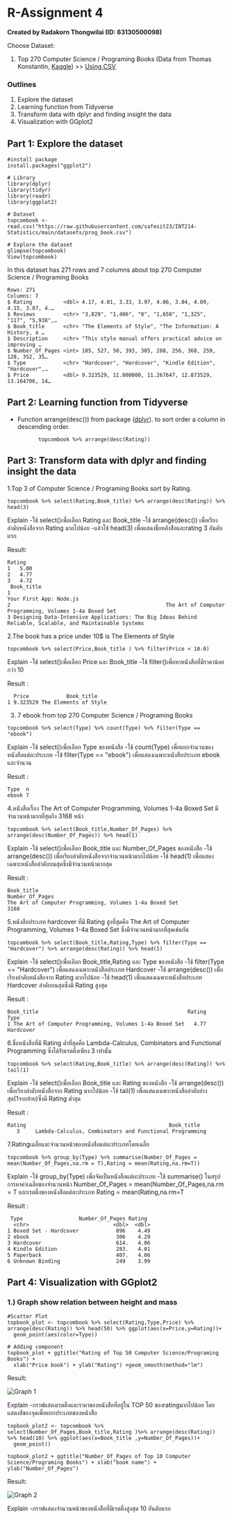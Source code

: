 # R-Assignment 4

**Created by Radakorn Thongwilai (ID: 63130500098)**

Choose Dataset:
1. Top 270 Computer Science / Programing Books (Data from Thomas Konstantin, [Kaggle](https://www.kaggle.com/thomaskonstantin/top-270-rated-computer-science-programing-books)) >> [Using CSV](https://raw.githubusercontent.com/safesit23/INT214-Statistics/main/datasets/prog_book.csv)


### Outlines
1. Explore the dataset
2. Learning function from Tidyverse
3. Transform data with dplyr and finding insight the data
4. Visualization with GGplot2

## Part 1: Explore the dataset

```
#install package
install.packages("ggplot2")

# Library
library(dplyr)
library(tidyr)
library(readr)
library(ggplot2)

# Dataset
topcombook <- read.csv("https://raw.githubusercontent.com/safesit23/INT214-Statistics/main/datasets/prog_book.csv")

# Explore the dataset
glimpse(topcombook)
View(topcombook)
```

In this dataset has 271 rows and 7 columns about top 270 Computer Science / Programing Books
```
Rows: 271
Columns: 7
$ Rating          <dbl> 4.17, 4.01, 3.33, 3.97, 4.06, 3.84, 4.09, 4.15, 3.87, 4.…
$ Reviews         <chr> "3,829", "1,406", "0", "1,658", "1,325", "117", "5,938",…
$ Book_title      <chr> "The Elements of Style", "The Information: A History, a …
$ Description     <chr> "This style manual offers practical advice on improving …
$ Number_Of_Pages <int> 105, 527, 50, 393, 305, 288, 256, 368, 259, 128, 352, 35…
$ Type            <chr> "Hardcover", "Hardcover", "Kindle Edition", "Hardcover",…
$ Price           <dbl> 9.323529, 11.000000, 11.267647, 12.873529, 13.164706, 14…

```


## Part 2: Learning function from Tidyverse

- Function arrange(desc()) from package ([dplyr](https://dplyr.tidyverse.org/articles/dplyr.html#select-columns-with-select)). to sort order a column in descending order.

```
          topcombook %>% arrange(desc(Rating))
```


## Part 3: Transform data with dplyr and finding insight the data

1.Top 3 of Computer Science / Programing Books sort by Rating.

```
topcombook %>% select(Rating,Book_title) %>% arrange(desc(Rating)) %>% head(3)
```
Explain
-ใช้ select()เพื่อเลือก Rating และ Book_title 
-ใช้ arrange(desc()) เพื่อเรียงลำดับหนังสือจาก Rating มากไปน้อย 
-แล้วใช้ head(3) เพื่อแสดงชื่อหลังสือและrating 3 อันดับแรก

Result:

```
Rating
1   5.00
2   4.77
3   4.72
 Book_title
1                                                                                  Your First App: Node.js
2                                                  The Art of Computer Programming, Volumes 1-4a Boxed Set
3 Designing Data-Intensive Applications: The Big Ideas Behind Reliable, Scalable, and Maintainable Systems
```

2.The book has a price under 10$ is The Elements of Style

```
topcombook %>% select(Price,Book_title ) %>% filter(Price < 10.0)
```
Explain
-ใช้ select()เพื่อเลือก Price และ Book_title 
-ใช้ filter()เพื่อหาหนังสือที่มีราคาน้อยกว่า 10

Result :
```
  Price            Book_title
1 9.323529 The Elements of Style
```

3. 7 ebook from top 270 Computer Science / Programing Books

```
topcombook %>% select(Type) %>% count(Type) %>% filter(Type == "ebook")
```
Explain
-ใช้ select()เพื่อเลือก Type ของหนังสือ
-ใช้ count(Type) เพื่อแยกจำนวนของหนังสือแต่ละประเภท
-ใช้ filter(Type == "ebook") เพื่อแสดงเฉพาะหนังสือประเภท ebook และจำนวน

Result :
```
Type  n
ebook 7
```

4.หนังสือเรื่อง The Art of Computer Programming, Volumes 1-4a Boxed Set มีจำนวนหน้ามากที่สุดถึง 3168 หน้า

```
topcombook %>% select(Book_title,Number_Of_Pages) %>% arrange(desc(Number_Of_Pages)) %>% head(1)
```
Explain
-ใช้ select()เพื่อเลือก Book_title และ Number_Of_Pages ของหนังสือ
-ใช้ arrange(desc()) เพื่อเรียงลำดับหนังสือจากจำนวนหน้ามากไปน้อย 
-ใช้ head(1) เพื่อแสดงเฉพาะหนังสือลำดับบนสุดซึ่งมีจำนวนหน้ามากสุด

Result :
```
Book_title                                              Number_Of_Pages
The Art of Computer Programming, Volumes 1-4a Boxed Set            3168
```

5.หนังสือประเภท hardcover ที่มี Rating สูงที่สุดคือ The Art of Computer Programming, Volumes 1-4a Boxed Set ซึ่งมีจำนวนหน้ามากที่สุดเช่นกัน

```
topcombook %>% select(Book_title,Rating,Type) %>% filter(Type == "Hardcover") %>% arrange(desc(Rating)) %>% head(1)
```
Explain
-ใช้ select()เพื่อเลือก Book_title,Rating และ Type ของหนังสือ
-ใช้ filter(Type == "Hardcover") เพื่อแสดงเฉพาะหนังสือประเภท Hardcover 
-ใช้ arrange(desc()) เพื่อเรียงลำดับหนังสือจาก Rating มากไปน้อย 
-ใช้ head(1) เพื่อแสดงเฉพาะหนังสือประเภท Hardcover ลำดับบนสุดซึ่งมี Rating สูงสุด

Result :
```
Book_title                                                Rating      Type
1 The Art of Computer Programming, Volumes 1-4a Boxed Set   4.77 Hardcover
```

6.ชื่อหนังสือที่มี Rating ต่ำที่สุดคือ Lambda-Calculus, Combinators and Functional Programming ซึ่งได้รับเรตติ้งเพียง 3 เท่านั้น

```
topcombook %>% select(Rating,Book_title) %>% arrange(desc(Rating)) %>% tail(1)
```
Explain
-ใช้ select()เพื่อเลือก Book_title และ Rating  ของหนังสือ
-ใช้ arrange(desc()) เพื่อเรียงลำดับหนังสือจาก Rating มากไปน้อย 
-ใช้ tail(1) เพื่อแสดงเฉพาะหนังสือลำดับล่างสุด(1จากท้าย)ซึ่งมี Rating ต่ำสุด

Result :
```
Rating                                              Book_title
   3     Lambda-Calculus, Combinators and Functional Programming
```
7.Ratingเฉลี่ยและจำนวนหน้าของหนังสือแต่ละประเภทโดยเฉลี่ย

```
topcombook %>% group_by(Type) %>% summarise(Number_Of_Pages = mean(Number_Of_Pages,na.rm = T),Rating = mean(Rating,na.rm=T))
```
Explain
-ใช้ group_by(Type) เพื่อจัดเป็นหนังสือแต่ละประเภท
-ใช้ summarise() ในสรุปการหาค่าเฉลี่ยของจำนวนหน้า Number_Of_Pages = mean(Number_Of_Pages,na.rm = T และเรตติ้งของหนังสือแต่ละประเภท Rating = mean(Rating,na.rm=T

Result :
```
 Type                  Number_Of_Pages Rating
  <chr>                           <dbl>  <dbl>
1 Boxed Set - Hardcover            896    4.49
2 ebook                            386    4.29
3 Hardcover                        614.   4.06
4 Kindle Edition                   283.   4.01
5 Paperback                        407.   4.06
6 Unknown Binding                  249    3.99
```

## Part 4: Visualization with GGplot2
### 1.) Graph show relation between height and mass
```
#Scatter Plot
topbook_plot <- topcombook %>% select(Rating,Type,Price) %>% arrange(desc(Rating)) %>% head(50) %>% ggplot(aes(x=Price,y=Rating))+
  geom_point(aes(color=Type))

# Adding component
topbook_plot + ggtitle("Rating of Top 50 Computer Science/Programing Books") +
  xlab("Price book") + ylab("Rating") +geom_smooth(method="lm")

```
Result:

![Graph 1](graph1.png)

Explain
-กราฟแสดงเรตติ้งและราคาของหนังสือที่อยู่ใน TOP 50 ของratingมากไปน้อย โดยแสดงสีของจุดเพื่อแยกประเภทของหนังสือ

```
topbook_plot2 <- topcombook %>% select(Number_Of_Pages,Book_title,Rating )%>% arrange(desc(Rating)) %>% head(10) %>% ggplot(aes(x=Book_title ,y=Number_Of_Pages))+
  geom_point()
  
topbook_plot2 + ggtitle("Number_Of_Pages of Top 10 Computer Science/Programing Books") + xlab("book name") + ylab("Number_Of_Pages")

```
Result:

![Graph 2](graph2.png)

Explain
-กราฟแสดงจำนวนหน้าของหนังสือที่มีเรตติ้งสูงสุด 10 อันดับแรก

